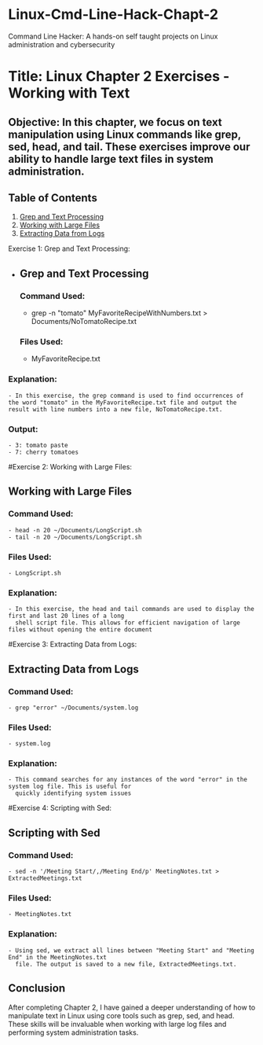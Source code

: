 # Linux-Cmd-Line-Hack-Chapt-2
Command Line Hacker: A hands-on self taught projects on Linux administration and cybersecurity

# Title: Linux Chapter 2 Exercises - Working with Text

## Objective: In this chapter, we focus on text manipulation using Linux commands like grep, sed, head, and tail. These exercises improve our ability to handle large text files in system administration.

## Table of Contents
1. [Grep and Text Processing](#grep-and-text-processing)
2. [Working with Large Files](#working-with-large-files)
3. [Extracting Data from Logs](#extracting-data-from-logs)

Exercise 1: Grep and Text Processing:
- ## Grep and Text Processing

    ### Command Used:
    -    grep -n "tomato" MyFavoriteRecipeWithNumbers.txt > Documents/NoTomatoRecipe.txt
    ### Files Used:
    - MyFavoriteRecipe.txt
### Explanation:
    - In this exercise, the grep command is used to find occurrences of the word "tomato" in the MyFavoriteRecipe.txt file and output the result with line numbers into a new file, NoTomatoRecipe.txt.
### Output:
    - 3: tomato paste
    - 7: cherry tomatoes


#Exercise 2: Working with Large Files:
## Working with Large Files
### Command Used:
    - head -n 20 ~/Documents/LongScript.sh
    - tail -n 20 ~/Documents/LongScript.sh
### Files Used:
    - LongScript.sh
### Explanation:
    - In this exercise, the head and tail commands are used to display the first and last 20 lines of a long
      shell script file. This allows for efficient navigation of large files without opening the entire document


#Exercise 3: Extracting Data from Logs:
## Extracting Data from Logs
### Command Used:
    - grep "error" ~/Documents/system.log
### Files Used:
    - system.log
### Explanation:
    - This command searches for any instances of the word "error" in the system log file. This is useful for
      quickly identifying system issues


#Exercise 4: Scripting with Sed:
## Scripting with Sed
### Command Used:
    - sed -n '/Meeting Start/,/Meeting End/p' MeetingNotes.txt > ExtractedMeetings.txt
### Files Used:
    - MeetingNotes.txt
### Explanation:
    - Using sed, we extract all lines between "Meeting Start" and "Meeting End" in the MeetingNotes.txt
      file. The output is saved to a new file, ExtractedMeetings.txt.


## Conclusion
After completing Chapter 2, I have gained a deeper understanding of how to manipulate text in Linux
using core tools such as grep, sed, and head. These skills will be invaluable when working with large
log files and performing system administration tasks.